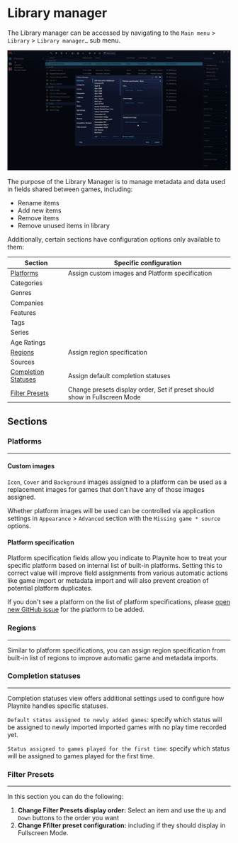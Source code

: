 Library manager
=====================

The Library manager can be accessed by navigating to the `Main menu` > `Library` > `Library manager…` sub menu.


![libraryManager_window](images/libraryManager_window.jpg)

The purpose of the Library Manager is to manage metadata and data used in fields shared between games, including:
- Rename items
- Add new items
- Remove items
- Remove unused items in library

Additionally, certain sections have configuration options only available to them:

| Section             | Specific configuration                            |
|---------------------|-------------------------------------------------|
| [Platforms](#platforms)           | Assign custom images and Platform specification |
| Categories          |                                                 |
| Genres              |                                                 |
| Companies           |                                                 |
| Features            |                                                 |
| Tags                |                                                 |
| Series              |                                                 |
| Age Ratings         |                                                 |
| [Regions](#regions) | Assign region specification                     |
| Sources             |                                                 |
| [Completion Statuses](#completion-statuses) | Assign default completion statuses              |
| [Filter Presets](#filter-presets)           | Change presets display order, Set if preset should show in Fullscreen Mode                    |


## Sections


### Platforms
---------------------

#### Custom images

`Icon`, `Cover` and `Background` images assigned to a platform can be used as a replacement images for games that don't have any of those images assigned.

Whether platform images will be used can be controlled via application settings in `Appearance` > `Advanced` section with the `Missing game * source` options.

#### Platform specification

Platform specification fields allow you indicate to Playnite how to treat your specific platform based on internal list of built-in platforms. Setting this to correct value will improve field assignments from various automatic actions like game import or metadata import and will also prevent creation of potential platform duplicates.

If you don't see a platform on the list of platform specifications, please [open new GitHub issue](https://github.com/JosefNemec/Playnite/issues) for the platform to be added.

### Regions
---------------------

Similar to platform specifications, you can assign region specification from built-in list of regions to improve automatic game and metadata imports.

### Completion statuses
---------------------

Completion statuses view offers additional settings used to configure how Playnite handles specific statuses.

`Default status assigned to newly added games`: specify which status will be assigned to newly imported imported games with no play time recorded yet.

`Status assigned to games played for the first time`: specify which status will be assigned to games played for the first time.

### Filter Presets
---------------------

In this section you can do the following:

1. **Change Filter Presets display order:** Select an item and use the `Up` and `Down` buttons to the order you want
2. **Change Ffilter preset configuration:** including if they should display in Fullscreen Mode.